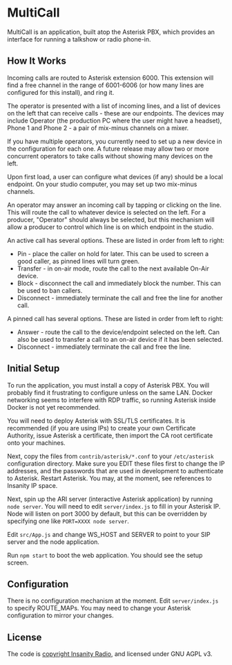 # MultiCall

MultiCall is an application, built atop the Asterisk PBX, which provides an interface for running a talkshow or radio phone-in.

## How It Works

Incoming calls are routed to Asterisk extension 6000. This extension will find a free channel in the range of 6001-6006 (or how many lines are configured for this install), and ring it. 

The operator is presented with a list of incoming lines, and a list of devices on the left that can receive calls - these are our endpoints. The devices may include Operator (the production PC where the user might have a headset), Phone 1 and Phone 2 - a pair of mix-minus channels on a mixer. 

If you have multiple operators, you currently need to set up a new device in the configuration for each one. A future release may allow two or more concurrent operators to take calls without showing many devices on the left. 

Upon first load, a user can configure what devices (if any) should be a local endpoint. On your studio computer, you may set up two mix-minus channels. 

An operator may answer an incoming call by tapping or clicking on the line. This will route the call to whatever device is selected on the left. For a producer, "Operator" should always be selected, but this mechanism will allow a producer to control which line is on which endpoint in the studio. 

An active call has several options. These are listed in order from left to right:
* Pin - place the caller on hold for later. This can be used to screen a good caller, as pinned lines will turn green. 
* Transfer - in on-air mode, route the call to the next available On-Air device. 
* Block - disconnect the call and immediately block the number. This can be used to ban callers. 
* Disconnect - immediately terminate the call and free the line for another call. 

A pinned call has several options. These are listed in order from left to right:
* Answer - route the call to the device/endpoint selected on the left. Can also be used to transfer a call to an on-air device if it has been selected.
* Disconnect - immediately terminate the call and free the line.

## Initial Setup

To run the application, you must install a copy of Asterisk PBX. You will probably find it frustrating to configure unless on the same LAN. Docker networking seems to interfere with RDP traffic, so running Asterisk inside Docker is not yet recommended.

You will need to deploy Asterisk with SSL/TLS certificates. It is recommended (if you are using IPs) to create your own Certificate Authority, issue Asterisk a certificate, then import the CA root certificate onto your machines. 

Next, copy the files from `contrib/asterisk/*.conf` to your `/etc/asterisk` configuration directory. Make sure you EDIT these files first to change the IP addresses, and the passwords that are used in development to authenticate to Asterisk. Restart Asterisk. You may, at the moment, see references to Insanity IP space. 

Next, spin up the ARI server (interactive Asterisk application) by running `node server`. You will need to edit `server/index.js` to fill in your Asterisk IP. Node will listen on port 3000 by default, but this can be overridden by specifying one like `PORT=XXXX node server`. 

Edit `src/App.js` and change WS_HOST and SERVER to point to your SIP server and the node application. 

Run `npm start` to boot the web application. You should see the setup screen. 

## Configuration

There is no configuration mechanism at the moment. Edit `server/index.js` to specify ROUTE_MAPs. You may need to change your Asterisk configuration to mirror your changes. 

## License

The code is [copyright Insanity Radio](https://www.gnu.org/licenses/agpl-3.0.en.html), and licensed under GNU AGPL v3.

